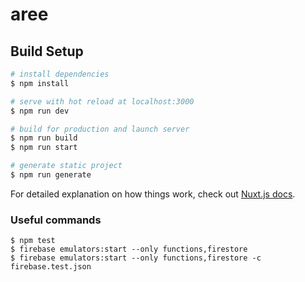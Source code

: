# aree

## Build Setup

```bash
# install dependencies
$ npm install

# serve with hot reload at localhost:3000
$ npm run dev

# build for production and launch server
$ npm run build
$ npm run start

# generate static project
$ npm run generate
```

For detailed explanation on how things work, check out [Nuxt.js docs](https://nuxtjs.org).

### Useful commands
```
$ npm test
$ firebase emulators:start --only functions,firestore
$ firebase emulators:start --only functions,firestore -c firebase.test.json
```
